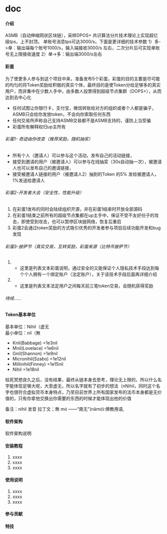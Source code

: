# doc

#### 介绍
ASMB（自动伸缩网状区块链），采样DPOS+ 共识算法分片技术理论上实现超亿级tps，上不封顶。
单账号消息tps可达3000/s，下面是更详细的技术参数
1）多->单：输出端每个账号1000/s，输入端接收3000/s 左右，二次分片后可实现单账号无上限接收速度
2）单->多：输出端3000/s左右


#### 彩蛋
为了使更多人参与到这个项目中来，准备发布5个彩蛋，彩蛋的目的主要是尽可能的均匀的将Token奖励给积极的真实个体，最终目的是使Token分给足够多的真实用户，而非集中在少数人手中，由多数人投票得到超级节点集群（DOPS+），从而达到去中心化

- 任何试图让你银行卡，支付宝，微信转账给对方的组织或者个人都是骗子，ASMB只会给你发放token，不会向你索取任何东西
- 任何交易所声称自己支持ASMB交易都不是ASMB支持的，谨防上当受骗
- 彩蛋所有解释权归up主所有



###### 彩蛋1- 奇迹由你改变（推荐奖励，随机抽奖）

- 所有个人（邀请人）可以参与这个活动，发布自己的活动链接，
- 接受到邀请的用户（被邀请人）可以参与在线抽奖（30s自动抽一次），被邀请人也可以发布自己的邀请链接，
- 接受被邀请人链接的用户（被邀请人2）抽到的Token 的5% 发给被邀请人，1%发送给邀请人


###### 彩蛋2-开发者大会（安全性，性能升级）

1. 在彩蛋1发布的同时会陆续组织开源，并在彩蛋1结束时开放全部源码
1. 在彩蛋1结束之前所有的超级节点集都在up主手中，保证不受不友好份子的攻击，即使受到攻击，也可以暂停区块链网络，恢复后重启
1. 彩蛋2会通过token奖励的方式吸引优秀的开发者参与项目后续功能开发和bug发现


###### 彩蛋3-披萨节（真实交易，互转奖励，彩蛋来源（比特币披萨节）

1. - 这里是列表文本彩蛋说明，通过安全的又能保证个人隐私技术手段达到每个个人拥有一个绑定账户（法定账户），关于该技术手段后面再详细介绍
1. - 这里是列表文本法定用户之间每天前三笔token交易，会随机获得奖励

###### 待续......

#### Token基本单位

基本单位：Nihil（虚无   
最小单位：nil（無
-  Knil(Babbage) =1e3nil
-  Mnil(Lovelace) =1e6nil
-  Gnil(Shannon) =1e9nil
-  Micronihil(Szabo) =1e12nil
-  Millinihil(Finney) =1e15nil
-  Nihil =1e18nil


枯死冥想良久之后，没有结果，最终从链本身去思考，理论无上限的，所以什么名字能体现足够大呢，大至虚无，所以名字就有了初步的想法（nNihil，同时这个名字也很符合虚拟货币本身特点，乃至目前世界上所有国家发布的法币本身都是无价值的，只有你拿他交换出你需要的东西的时候才能体现出他的价值

备注：nihil 发音 拉丁文；無 mó ——“南无”(nāmó):佛教用语,

#### 软件架构
软件架构说明


#### 安装教程

1.  xxxx
2.  xxxx
3.  xxxx

#### 使用说明

1.  xxxx
2.  xxxx
3.  xxxx

#### 参与贡献



#### 特技

